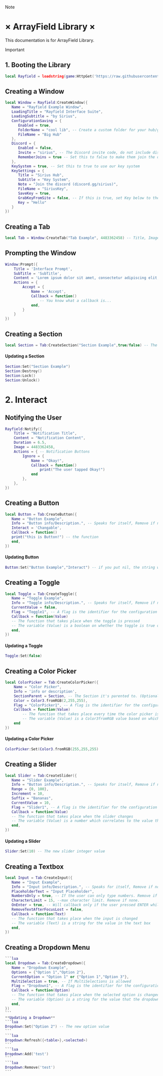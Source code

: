 > [!NOTE]
> # × ArrayField Library ×
> This documentation is for ArrayField Library.

> [!IMPORTANT]
> ## **1. Booting the Library**
```lua
local Rayfield = loadstring(game:HttpGet('https://raw.githubusercontent.com/RamaTheDL/Library/main/ArrayField/Library/Source.lua'))()
```

## Creating a Window
```lua
local Window = Rayfield:CreateWindow({
   Name = "Rayfield Example Window",
   LoadingTitle = "Rayfield Interface Suite",
   LoadingSubtitle = "by Sirius",
   ConfigurationSaving = {
      Enabled = true,
      FolderName = "cool lib", -- Create a custom folder for your hub/game
      FileName = "Big Hub"
   },
   Discord = {
      Enabled = false,
      Invite = "sirius", -- The Discord invite code, do not include discord.gg/
      RememberJoins = true -- Set this to false to make them join the discord every time they load it up
   },
   KeySystem = true, -- Set this to true to use our key system
   KeySettings = {
      Title = "Sirius Hub",
      Subtitle = "Key System",
      Note = "Join the discord (discord.gg/sirius)",
      FileName = "SiriusKey",
      SaveKey = true,
      GrabKeyFromSite = false, -- If this is true, set Key below to the RAW site you would like Rayfield to get the key from
      Key = "Hello"
   }
})
```

## Creating a Tab
```lua
local Tab = Window:CreateTab("Tab Example", 4483362458) -- Title, Image
```

## Prompting the Window
```lua
Window:Prompt({
	Title = 'Interface Prompt',
	SubTitle = 'SubTitle',
	Content = 'Lorem ipsum dolor sit amet, consectetur adipiscing elit, sed do eiusmod tempor incididunt ut labore et dolore magna aliqua.',
	Actions = {
		Accept = {
			Name = 'Accept',
			Callback = function()
				-- You know what a callback is...
			end,
		}
	}
})
```

## Creating a Section
```lua
local Section = Tab:CreateSection("Section Example",true/false) -- The 2nd argument is to tell if its only a Title and doesnt contain elements
```

#### Updating a Section
```lua
Section:Set("Section Example")
Section:Destroy()
Section:Lock()
Section:Unlock()
```

# **2. Interact**
## Notifying the User
```lua
Rayfield:Notify({
	Title = "Notification Title",
	Content = "Notification Content",
	Duration = 6.5,
	Image = 4483362458,
	Actions = { -- Notification Buttons
		Ignore = {
			Name = "Okay!",
			Callback = function()
				print("The user tapped Okay!")
			end
		},
	},
})
```


## Creating a Button
```lua
local Button = Tab:CreateButton({
   Name = "Button Example",
   Info = "Button info/Description.", -- Speaks for itself, Remove if none.
   Interact = 'Changable',
   Callback = function()
   print("this is Button!") -- the function
   end,
})
```
#### Updating Button
```lua
Button:Set("Button Example","Interact") -- if you put nil, the string will not change
```


## Creating a Toggle
```lua
local Toggle = Tab:CreateToggle({
   Name = "Toggle Example",
   Info = "Toggle info/Description.", -- Speaks for itself, Remove if none.
   CurrentValue = false,
   Flag = "Toggle1", -- A flag is the identifier for the configuration file, make sure every element has a different flag if you're using configuration saving to ensure no overlaps
   Callback = function(Value)
   -- The function that takes place when the toggle is pressed
   -- The variable (Value) is a boolean on whether the toggle is true or false
   end,
})
```
#### Updating a Toggle
```lua
Toggle:Set(false)
```


## Creating a Color Picker
```lua
local ColorPicker = Tab:CreateColorPicker({
	Name = "Color Picker",
	Info = 'info or description',
	SectionParent = Section, -- The Section it's parented to. (Optional)
	Color = Color3.fromRGB(2,255,255),
	Flag = "ColorPicker1", -- A flag is the identifier for the configuration file, make sure every element has a different flag if you're using configuration saving to ensure no overlaps
	Callback = function(Value)
		-- The function that takes place every time the color picker is moved/changed
		-- The variable (Value) is a Color3fromRGB value based on which color is selected
	end
})
```
#### Updating a Color Picker
```lua
ColorPicker:Set(Color3.fromRGB(255,255,255)
```


## Creating a Slider
```lua
local Slider = Tab:CreateSlider({
   Name = "Slider Example",
   Info = "Button info/Description.", -- Speaks for itself, Remove if none.
   Range = {0, 100},
   Increment = 10,
   Suffix = "Bananas",
   CurrentValue = 10,
   Flag = "Slider1", -- A flag is the identifier for the configuration file, make sure every element has a different flag if you're using configuration saving to ensure no overlaps
   Callback = function(Value)
   -- The function that takes place when the slider changes
   -- The variable (Value) is a number which correlates to the value the slider is currently at
   end,
})
```
#### Updating a Slider
```lua
Slider:Set(10) -- The new slider integer value
```


## Creating a Textbox
```lua
local Input = Tab:CreateInput({
   Name = "Input Example",
   Info = "Input info/Description.", -- Speaks for itself, Remove if none.
   PlaceholderText = "Input Placeholder",
   NumbersOnly = true, -- If the user can only type numbers. Remove if none.
   CharacterLimit = 15, --max character limit. Remove if none.
   OnEnter = true, -- Will callback only if the user pressed ENTER while the box is focused.
   RemoveTextAfterFocusLost = false,
   Callback = function(Text)
   -- The function that takes place when the input is changed
   -- The variable (Text) is a string for the value in the text box
   end,
})
```


## Creating a Dropdown Menu
````lua
```lua
local Dropdown = Tab:CreateDropdown({
   Name = "Dropdown Example",
   Options = {"Option 1","Option 2"},
   CurrentOption = "Option 1" or {"Option 1","Option 3"},
   MultiSelection = true, -- If MultiSelections is allowed
   Flag = "Dropdown1", -- A flag is the identifier for the configuration file, make sure every element has a different flag if you're using configuration saving to ensure no overlaps
   Callback = function(Option)
   -- The function that takes place when the selected option is changed
   -- The variable (Option) is a string for the value that the dropdown was changed to
   end,
})
```
**Updating a Dropdown**
```lua
Dropdown:Set("Option 2") -- The new option value
```
```lua
Dropdown:Refresh({<table>},<selected>)
```
```lua
Dropdown:Add('test')
```
```lua
Dropdown:Remove('test')
```
````

